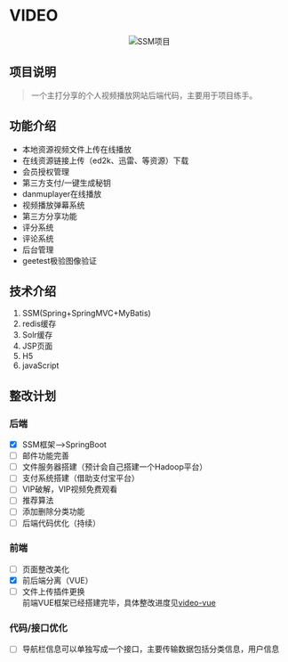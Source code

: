 # VIDEO

<div align="center">
    <img src="https://ws4.sinaimg.cn/large/006tNc79ly1fluug8kpmnj30gl07hweq.jpg" alt="SSM项目">
</div>

## 项目说明
> 一个主打分享的个人视频播放网站后端代码，主要用于项目练手。
    
## 功能介绍
- 本地资源视频文件上传在线播放
- 在线资源链接上传（ed2k、迅雷、等资源）下载
- 会员授权管理
- 第三方支付/一键生成秘钥
- danmuplayer在线播放
- 视频播放弹幕系统
- 第三方分享功能
- 评分系统
- 评论系统
- 后台管理
- geetest极验图像验证
    
## 技术介绍
1. SSM(Spring+SpringMVC+MyBatis)
2. redis缓存
3. Solr缓存
4. JSP页面
5. H5
6. javaScript
    
## 整改计划
### 后端 
- [x] SSM框架-->SpringBoot
- [ ] 邮件功能完善
- [ ] 文件服务器搭建（预计会自己搭建一个Hadoop平台）
- [ ] 支付系统搭建（借助支付宝平台）
- [ ] VIP破解，VIP视频免费观看
- [ ] 推荐算法
- [ ] 添加删除分类功能
- [ ] 后端代码优化（持续）
    
### 前端
- [ ] 页面整改美化
- [x] 前后端分离（VUE）
- [ ] 文件上传插件更换
    <div>
        前端VUE框架已经搭建完毕，具体整改进度见<a href="https://github.com/Asimple-L/vue-video">video-vue</a>
    </div>

### 代码/接口优化
- [ ] 导航栏信息可以单独写成一个接口，主要传输数据包括分类信息，用户信息
